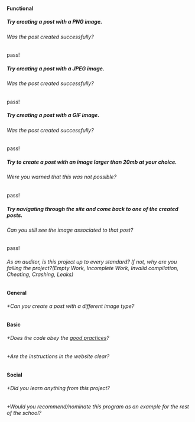 #### Functional

##### Try creating a post with a PNG image.

###### Was the post created successfully?

pass!

##### Try creating a post with a JPEG image.

###### Was the post created successfully?

pass!

##### Try creating a post with a GIF image.

###### Was the post created successfully?

pass!

##### Try to create a post with an image larger than 20mb at your choice.

###### Were you warned that this was not possible?

pass!

##### Try navigating through the site and come back to one of the created posts.

###### Can you still see the image associated to that post?

pass!

###### As an auditor, is this project up to every standard? If not, why are you failing the project?(Empty Work, Incomplete Work, Invalid compilation, Cheating, Crashing, Leaks)

#### General

###### +Can you create a post with a different image type?

#### Basic

###### +Does the code obey the [good practices](../../../good-practices/README.md)?

###### +Are the instructions in the website clear?

#### Social

###### +Did you learn anything from this project?

###### +Would you recommend/nominate this program as an example for the rest of the school?
